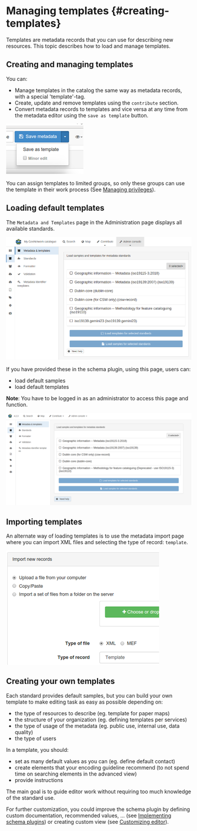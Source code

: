 # Managing templates {#creating-templates}

Templates are metadata records that you can use for describing new resources. This topic describes how to load and manage templates.

## Creating and managing templates

You can:

-   Manage templates in the catalog the same way as metadata records, with a special 'template'-tag.
-   Create, update and remove templates using the `contribute` section.
-   Convert metadata records to templates and vice versa at any time from the metadata editor using the `save as template` button.

![](img/save-as-templates.png)

You can assign templates to limited groups, so only these groups can use the template in their work process (See [Managing privileges](/user-guide/publishing/managing-privileges.md)).

## Loading default templates

The `Metadata and Templates` page in the Administration page displays all available standards.

![](../../install-guide/img/metadata-and-templates.png)

If you have provided these in the schema plugin, using this page, users can:

-   load default samples
-   load default templates

**Note**: You have to be logged in as an administrator to access this page and function.

![](../../install-guide/img/templates.png)

## Importing templates

An alternate way of loading templates is to use the metadata import page where you can import XML files and selecting the type of record: `template`.

![](img/import-template.png)

## Creating your own templates

Each standard provides default samples, but you can build your own template to make editing task as easy as possible depending on:

-   the type of resources to describe (eg. template for paper maps)
-   the structure of your organization (eg. defining templates per services)
-   the type of usage of the metadata (eg. public use, internal use, data quality)
-   the type of users

In a template, you should:

-   set as many default values as you can (eg. define default contact)
-   create elements that your encoding guideline recommend (to not spend time on searching elements in the advanced view)
-   provide instructions

The main goal is to guide editor work without requiring too much knowledge of the standard use.

For further customization, you could improve the schema plugin by defining custom documentation, recommended values, \... (see [Implementing schema plugins](/customizing-application/implementing-a-schema-plugin.md)) or creating custom view (see [Customizing editor](/customizing-application/editor-ui/creating-custom-editor.md)).
